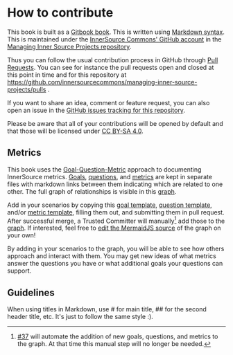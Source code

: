# How to contribute

This book is built as a [Gitbook book](https://gitbook.com). This is written
using [Markdown syntax](https://www.gitbook.com/book/gitbookio/markdown/).
This is maintained under the [InnerSource Commons' GitHub account](https://github.com/innersourcecommons) in the
[Managing Inner Source Projects repository](https://github.com/innersourcecommons/managing-inner-source-projects).

Thus you can follow the usual contribution process in GitHub through
[Pull Requests](https://help.github.com/articles/about-pull-requests/). You can
see for instance the pull requests open and closed at this point in time and for
this repository at https://github.com/innersourcecommons/managing-inner-source-projects/pulls .

If you want to share an idea, comment or feature request, you can also open an issue
in the [GitHub issues tracking for this repository](https://github.com/innersourcecommons/managing-inner-source-projects/issues).

Please be aware that all of your contributions will be opened by default and
that those will be licensed under [CC BY-SA 4.0](https://creativecommons.org/licenses/by-sa/4.0/).

## Metrics

This book uses the [Goal-Question-Metric] approach to documenting InnerSource metrics.
[Goals], [questions], and [metrics] are kept in separate files with markdown links between them indicating which are related to one other.
The full graph of relationships is visible in this [graph].

Add in your scenarios by copying this [goal template], [question template], and/or [metric template], filling them out, and submitting them in pull request.
After successful merge, a Trusted Committer will manually[^1] add those to the [graph].
If interested, feel free to [edit the MermaidJS source] of the graph on your own!

By adding in your scenarios to the graph, you will be able to see how others approach and interact with them.
You may get new ideas of what metrics answer the questions you have or what additional goals your questions can support.

## Guidelines

When using titles in Markdown, use # for main title, ## for the second header title, etc. It's just to follow the same style :).

[^1]: [#37](https://github.com/InnerSourceCommons/managing-inner-source-projects/issues/37) will automate the addition of new goals, questions, and metrics to the graph.
At that time this manual step will no longer be needed.

[Goal-Question-Metric]: https://en.wikipedia.org/wiki/GQM
[goals]: https://github.com/InnerSourceCommons/managing-inner-source-projects/tree/master/measuring/goals
[questions]: https://github.com/InnerSourceCommons/managing-inner-source-projects/tree/master/measuring/questions
[metrics]: https://github.com/InnerSourceCommons/managing-inner-source-projects/tree/master/measuring/metrics
[goal template]: https://github.com/InnerSourceCommons/managing-inner-source-projects/blob/master/measuring/goals/gqm_goal_template.md
[question template]: https://github.com/InnerSourceCommons/managing-inner-source-projects/blob/master/measuring/questions/gqm_question_template.md
[metric template]: https://github.com/InnerSourceCommons/managing-inner-source-projects/blob/master/measuring/metrics/gqm_metric_template.md
[edit the MermaidJS source]: https://github.com/InnerSourceCommons/managing-inner-source-projects/edit/master/measuring/use_gqm.md
[graph]: https://github.com/InnerSourceCommons/managing-inner-source-projects/blob/master/measuring/use_gqm.md
